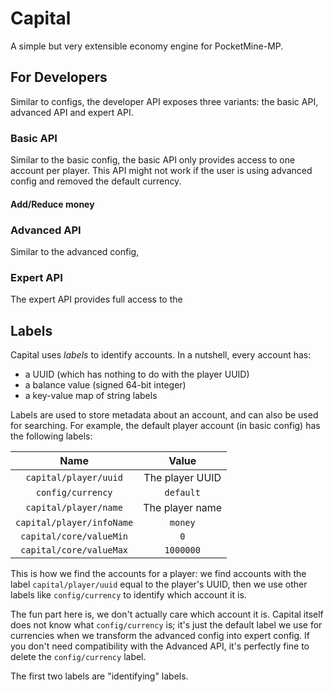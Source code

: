 # Capital
A simple but very extensible economy engine for PocketMine-MP.

## For Developers
Similar to configs,
the developer API exposes three variants:
the basic API, advanced API and expert API.

### Basic API
Similar to the basic config,
the basic API only provides access to one account per player.
This API might not work if the user is using advanced config
and removed the default currency.

#### Add/Reduce money

### Advanced API
Similar to the advanced config,

### Expert API
The expert API provides full access to the 

## Labels
Capital uses *labels* to identify accounts.
In a nutshell, every account has:

- a UUID (which has nothing to do with the player UUID)
- a balance value (signed 64-bit integer)
- a key-value map of string labels

Labels are used to store metadata about an account,
and can also be used for searching.
For example, the default player account (in basic config) has the following labels:

| Name | Value |
| :---: | :---: |
| `capital/player/uuid` | The player UUID |
| `config/currency` | `default` |
| `capital/player/name` | The player name |
| `capital/player/infoName` | `money` |
| `capital/core/valueMin` | `0` |
| `capital/core/valueMax` | `1000000` |

This is how we find the accounts for a player:
we find accounts with the label `capital/player/uuid`
equal to the player's UUID,
then we use other labels like `config/currency`
to identify which account it is.

The fun part here is, we don't actually care which account it is.
Capital itself does not know what `config/currency` is;
it's just the default label we use for currencies
when we transform the advanced config into expert config.
If you don't need compatibility with the Advanced API,
it's perfectly fine to delete the `config/currency` label.

The first two labels are "identifying" labels.


